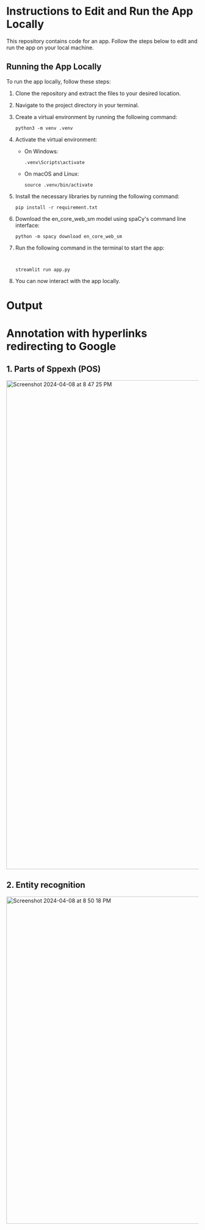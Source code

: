 
# Instructions to Edit and Run the App Locally

This repository contains code for an app. Follow the steps below to edit and run the app on your local machine.

## Running the App Locally

To run the app locally, follow these steps:

1. Clone the repository and extract the files to your desired location.

2. Navigate to the project directory in your terminal.

3. Create a virtual environment by running the following command:

    ```
    python3 -m venv .venv
    ```

4. Activate the virtual environment:

    - On Windows:
    
        ```
        .venv\Scripts\activate
        ```

    - On macOS and Linux:
    
        ```
        source .venv/bin/activate
        ```

5. Install the necessary libraries by running the following command:

    ```
    pip install -r requirement.txt
    ```

6. Download the en_core_web_sm model using spaCy's command line interface:

    ```
    python -m spacy download en_core_web_sm
    ```

7. Run the following command in the terminal to start the app:

    ```

    
    streamlit run app.py
    ```


8. You can now interact with the app locally.


# Output 

# Annotation with hyperlinks redirecting to Google 

## 1. Parts of Sppexh (POS)
<img width="1282" alt="Screenshot 2024-04-08 at 8 47 25 PM" src="https://github.com/meetarthi/NER_project/assets/112666126/fb1fd2e5-8483-4b1e-be1d-d1a3d5a68097">

## 2. Entity recognition
   <img width="858" alt="Screenshot 2024-04-08 at 8 50 18 PM" src="https://github.com/meetarthi/NER_project/assets/112666126/e8bf3eb0-318e-43e4-86b9-38edf04261b5">

   


   
